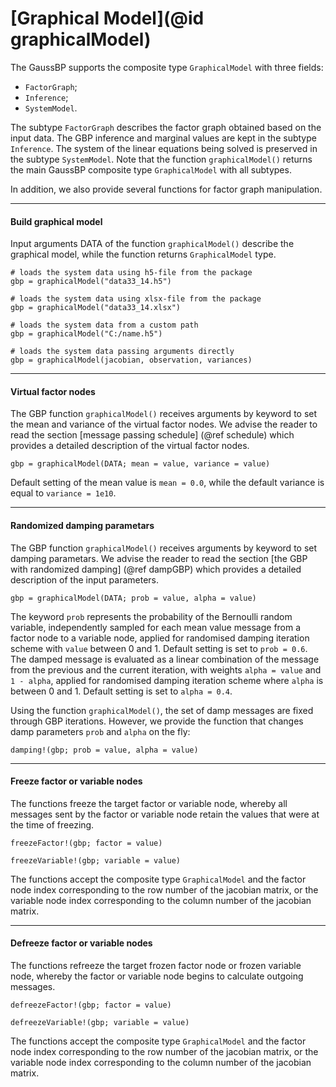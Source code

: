 # [Graphical Model](@id graphicalModel)

The GaussBP supports the composite type `GraphicalModel` with three fields:
- `FactorGraph`;
- `Inference`;
- `SystemModel`.

The subtype `FactorGraph` describes the factor graph obtained based on the input data. The GBP inference and marginal values are kept in the subtype `Inference`. The system of the linear equations being solved is preserved in the subtype `SystemModel`. Note that the function `graphicalModel()` returns the main GaussBP composite type `GraphicalModel` with all subtypes.

In addition, we also provide several functions for factor graph manipulation.

---

#### Build graphical model

Input arguments DATA of the function `graphicalModel()` describe the graphical model, while the function returns `GraphicalModel` type.
```julia-repl
# loads the system data using h5-file from the package
gbp = graphicalModel("data33_14.h5")
```
```julia-repl
# loads the system data using xlsx-file from the package
gbp = graphicalModel("data33_14.xlsx")
```
```julia-repl
# loads the system data from a custom path
gbp = graphicalModel("C:/name.h5")
```
```julia-repl
# loads the system data passing arguments directly
gbp = graphicalModel(jacobian, observation, variances)
```

---

#### Virtual factor nodes

The GBP function `graphicalModel()` receives arguments by keyword to set the mean and variance of the virtual factor nodes. We advise the reader to read the section [message passing schedule] (@ref schedule) which provides a detailed description of the virtual factor nodes.

```julia-repl
gbp = graphicalModel(DATA; mean = value, variance = value)
```
Default setting of the mean value is `mean = 0.0`, while the default variance is equal to `variance = 1e10`.

---

#### Randomized damping parametars

The GBP function `graphicalModel()` receives arguments by keyword to set damping parametars. We advise the reader to read the section [the GBP with randomized damping] (@ref dampGBP) which provides a detailed description of the input parameters.
```julia-repl
gbp = graphicalModel(DATA; prob = value, alpha = value)
```
The keyword `prob` represents the probability of the Bernoulli random variable, independently sampled for each mean value message from a factor node to a variable node, applied for randomised damping iteration scheme with `value` between 0 and 1. Default setting is set to `prob = 0.6`. The damped message is evaluated as a linear combination of the message from the previous and the current iteration, with weights `alpha = value` and `1 - alpha`, applied for randomised damping iteration scheme where `alpha` is between 0 and 1. Default setting is set to `alpha = 0.4`.

Using the function `graphicalModel()`, the set of damp messages are fixed through GBP iterations. However, we provide the function that changes damp parameters `prob` and `alpha` on the fly:
```julia-repl
damping!(gbp; prob = value, alpha = value)
```

---

#### Freeze factor or variable nodes
The functions freeze the target factor or variable node, whereby all messages sent by the factor or variable node retain the values that were at the time of freezing.
```julia-repl
freezeFactor!(gbp; factor = value)
```
```julia-repl
freezeVariable!(gbp; variable = value)
```
The functions accept the composite type `GraphicalModel` and the factor node index corresponding to the row number of the jacobian matrix, or the variable node index corresponding to the column number of the jacobian matrix.

---

#### Defreeze factor or variable nodes
The functions refreeze the target frozen factor node or frozen variable node, whereby the factor or variable node begins to calculate outgoing messages.
```julia-repl
defreezeFactor!(gbp; factor = value)
```
```julia-repl
defreezeVariable!(gbp; variable = value)
```
The functions accept the composite type `GraphicalModel` and the factor node index corresponding to the row number of the jacobian matrix, or the variable node index corresponding to the column number of the jacobian matrix.